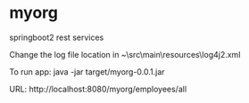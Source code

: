 # myorg
springboot2 rest services 

Change the log file location in ~\src\main\resources\log4j2.xml
 
 
To run app:
java -jar target/myorg-0.0.1.jar


URL: 
http://localhost:8080/myorg/employees/all

 

